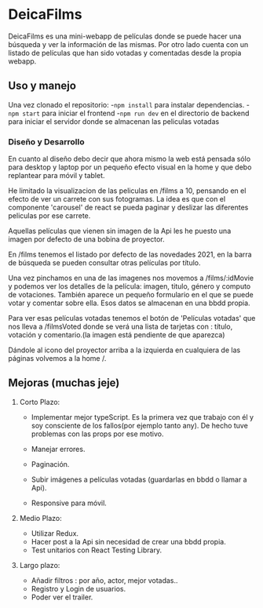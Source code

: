 # DeicaFilms

DeicaFilms es una mini-webapp de películas donde se puede hacer una búsqueda y ver la información de las mismas.
Por otro lado cuenta con un listado de películas que han sido votadas y comentadas desde la propia webapp.

## Uso y manejo

Una vez clonado el repositorio: -`npm install` para instalar dependencias. -`npm start` para iniciar el frontend -`npm run dev` en el directorio de backend para iniciar el servidor donde se almacenan las peliculas votadas

### Diseño y Desarrollo

En cuanto al diseño debo decir que ahora mismo la web está pensada sólo para desktop y laptop por un pequeño efecto visual en la home
y que debo replantear para móvil y tablet.

He limitado la visualizacion de las peliculas en /films a 10, pensando en el efecto de ver un carrete con sus fotogramas. La idea es que con el componente 'carousel' de react se pueda paginar y deslizar las diferentes peliculas por ese carrete.

Aquellas películas que vienen sin imagen de la Api les he puesto una imagen por defecto de una bobina de proyector.

En /films tenemos el listado por defecto de las novedades 2021, en la barra de búsqueda se pueden consultar otras películas por título.

Una vez pinchamos en una de las imagenes nos movemos a /films/:idMovie y podemos ver los detalles de la película: imagen, titulo, género y computo de votaciones. También aparece un pequeño formulario en el que se puede votar y comentar sobre ella. Esos datos se almacenan en una bbdd propia.

Para ver esas películas votadas tenemos el botón de 'Películas votadas' que nos lleva a /filmsVoted donde se verá una lista de tarjetas con : título, votación y comentario.(la imagen está pendiente de que aparezca)

Dándole al icono del proyector arriba a la izquierda en cualquiera de las páginas volvemos a la home /.

## Mejoras (muchas jeje)

1. Corto Plazo:

   - Implementar mejor typeScript. Es la primera vez que trabajo con él y soy consciente de los fallos(por ejemplo tanto any). De hecho tuve problemas con las props por ese motivo.

   - Manejar errores.
   - Paginación.
   - Subir imágenes a películas votadas (guardarlas en bbdd o llamar a Api).
   - Responsive para móvil.

2. Medio Plazo:

   - Utilizar Redux.
   - Hacer post a la Api sin necesidad de crear una bbdd propia.
   - Test unitarios con React Testing Library.

3. Largo plazo:

   - Añadir filtros : por año, actor, mejor votadas..
   - Registro y Login de usuarios.
   - Poder ver el trailer.
